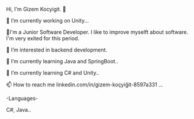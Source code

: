  Hi, I'm Gizem Kocyigit. 👋

🔭 I’m currently working on Unity...

👀I'm a Junior Software Developer. I like to improve myselft about software. I'm very exited for this period.

👀 I’m interested in backend development.

🌱 I’m currently learning Java and SpringBoot..

🌱 I’m currently learning C# and Unity..

📫 How to reach me linkedin.com/in/gizem-koçyiğit-8597a331 ...

-Languages-

 C#, Java..
